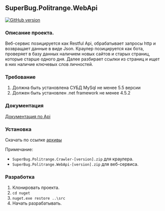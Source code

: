 ## SuperBug.Politrange.WebApi
[![GitHub version](https://badge.fury.io/gh/SuperBugCompany%2Fpolitrange.webapi.svg)](https://badge.fury.io/gh/SuperBugCompany%2Fpolitrange.webapi)
### Описание проекта.
Веб-сервис позицируется как Restful Api, обрабатывает запросы http  и возвращает данные в виде Json.
Краулер позицируется как бота, проверяет в базу данных наличием новых сайтов и старых страниц, которые старше одного дня. Далее разбирает ссылки из страниц и ищет в них наличие ключевых слов личностей.

### Требование
1. Должна быть установлена СУБД MySql не менее 5.5 версии
2. Должен быть установлен .net framework не менее 4.5.2

### Документация
[Документация по Api](https://github.com/SuperBugCompany/politrange.webapi/wiki/%D0%94%D0%BE%D0%BA%D1%83%D0%BC%D0%B5%D0%BD%D1%82%D0%B0%D1%86%D0%B8%D1%8F-Api)

### Установка
Скачать по ссылке [архивы](https://github.com/SuperBugCompany/politrange.webapi/releases)

Примечание:
* `SuperBug.Politrange.Crawler-[version].zip` для краулера.
* `SuperBug.Politrange.WebApi-[version].zip` для веб-сервиса.

### Разработка
1. Клонировать проекта.
2. ` cd nuget `
3. ` nuget.exe restore ..\src `
4. Начать разрабатывать.
